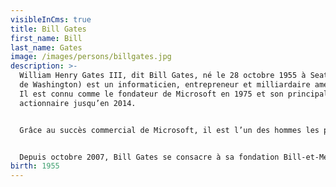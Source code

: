 ```yaml
---
visibleInCms: true
title: Bill Gates
first_name: Bill
last_name: Gates
image: /images/persons/billgates.jpg
description: >-
  William Henry Gates III, dit Bill Gates, né le 28 octobre 1955 à Seattle (État
  de Washington) est un informaticien, entrepreneur et milliardaire américain.
  Il est connu comme le fondateur de Microsoft en 1975 et son principal
  actionnaire jusqu’en 2014.


  Grâce au succès commercial de Microsoft, il est l’un des hommes les plus riches du monde depuis 1996. En 2021, le magazine Forbes classe Bill Gates 4e fortune avec 124 milliards de dollars.


  Depuis octobre 2007, Bill Gates se consacre à sa fondation Bill-et-Melinda-Gates. 
birth: 1955
---
```

